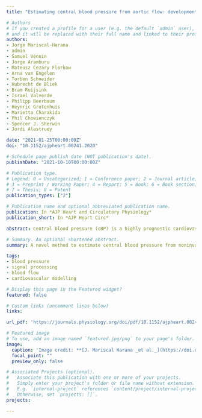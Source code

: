 ```yaml
---
title: "Estimating central blood pressure from aortic flow: development and assessment of algorithms"

# Authors
# If you created a profile for a user (e.g. the default `admin` user), write the username (folder name) here 
# and it will be replaced with their full name and linked to their profile.
authors:
- Jorge Mariscal-Harana
- admin
- Samuel Vennin
- Jorge Aramburu
- Mateusz Cezary Florkow
- Arna van Engelen
- Torben Schneider
- Hubrecht de Bliek
- Bram Ruijsink
- Israel Valverde
- Philipp Beerbaum
- Heynric Grotenhuis
- Marietta Charakida
- Phil Chowienczyk
- Spencer J. Sherwin
- Jordi Alastruey

date: "2021-01-25T00:00:00Z"
doi: "10.1152/ajpheart.00241.2020"

# Schedule page publish date (NOT publication's date).
publishDate: "2021-10-10T00:00:00Z"

# Publication type.
# Legend: 0 = Uncategorized; 1 = Conference paper; 2 = Journal article;
# 3 = Preprint / Working Paper; 4 = Report; 5 = Book; 6 = Book section;
# 7 = Thesis; 8 = Patent
publication_types: ["2"]

# Publication name and optional abbreviated publication name.
publication: In *AJP Heart and Circulatory Physiology*
publication_short: In *AJP Heart Circ*

abstract: Central blood pressure (cBP) is a highly prognostic cardiovascular (CV) risk factor whose accurate, invasive assessment is costly and carries risks to patients. We developed and assessed novel algorithms for estimating cBP from noninvasive aortic hemodynamic data and a peripheral blood pressure measurement. These algorithms were created using three blood flow models&#58; the two- and three-element Windkessel (0-D) models and a one-dimensional (1-D) model of the thoracic aorta. We tested new and existing methods for estimating CV parameters (left ventricular ejection time, outflow BP, arterial resistance and compliance, pulse wave velocity, and characteristic impedance) required for the cBP algorithms, using virtual (simulated) subjects (n = 19,646) for which reference CV parameters were known exactly. We then tested the cBP algorithms using virtual subjects (n = 4,064), for which reference cBP were available free of measurement error, and clinical datasets containing invasive (n = 10) and noninvasive (n = 171) reference cBP waves across a wide range of CV conditions. The 1-D algorithm outperformed the 0-D algorithms when the aortic vascular geometry was available, achieving central systolic blood pressure (cSBP) errors &#8804; 2.1 &#177; 9.7 mmHg and root-mean-square errors (RMSEs) &#8804; 6.4 &#177; 2.8 mmHg against invasive reference cBP waves (n = 10). When the aortic geometry was unavailable, the three-element 0-D algorithm achieved cSBP errors &#8804; 6.0 &#177; 4.7 mmHg and RMSEs &#8804; 5.9 &#177; 2.4 mmHg against noninvasive reference cBP waves (n = 171), outperforming the two-element 0-D algorithm. All CV parameters were estimated with mean percentage errors &#8804; 8.2%, except for the aortic characteristic impedance (&#8804;13.4%), which affected the three-element 0-D algorithm's performance. The freely available algorithms developed in this work enable fast and accurate calculation of the cBP wave and CV parameters in datasets containing noninvasive ultrasound or magnetic resonance imaging data.

# Summary. An optional shortened abstract.
summary: A novel method to estimate central blood pressure from noninvasive aortic haemodynamic data and peripheral blood pressure.

tags:
- blood pressure
- signal processing
- blood flow
- cardiovascular modelling

# Display this page in the Featured widget?
featured: false

# Custom links (uncomment lines below)
links:

url_pdf: 'https://journals.physiology.org/doi/pdf/10.1152/ajpheart.00241.2020'

# Featured image
# To use, add an image named `featured.jpg/png` to your page's folder. 
image:
  caption: 'Image credit: **[J. Mariscal Harana _et al._](https://doi.org/10.1152/ajpheart.00241.2020)** ([CC BY 4.0](https://creativecommons.org/licenses/by/4.0/))'
  focal_point: ""
  preview_only: false

# Associated Projects (optional).
#   Associate this publication with one or more of your projects.
#   Simply enter your project's folder or file name without extension.
#   E.g. `internal-project` references `content/project/internal-project/index.md`.
#   Otherwise, set `projects: []`.
projects:

---
```


